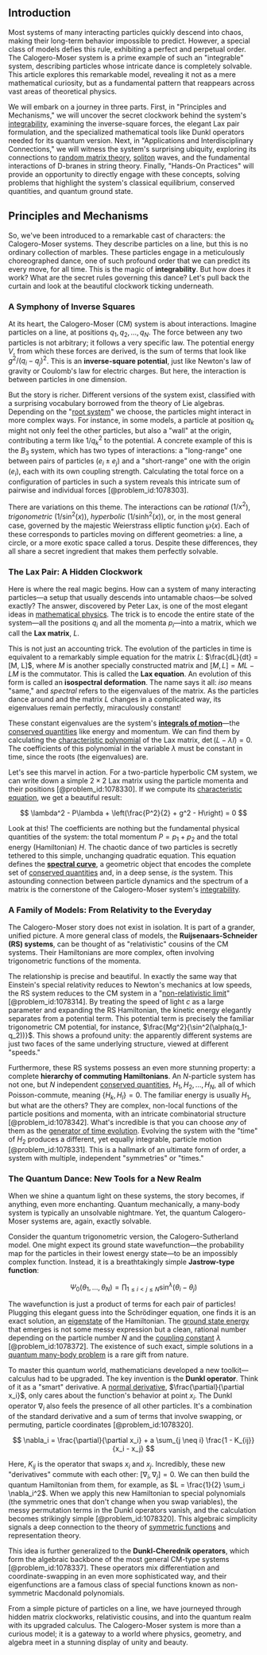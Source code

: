 ## Introduction
Most systems of many interacting particles quickly descend into chaos, making their long-term behavior impossible to predict. However, a special class of models defies this rule, exhibiting a perfect and perpetual order. The Calogero-Moser system is a prime example of such an "integrable" system, describing particles whose intricate dance is completely solvable. This article explores this remarkable model, revealing it not as a mere mathematical curiosity, but as a fundamental pattern that reappears across vast areas of theoretical physics.

We will embark on a journey in three parts. First, in "Principles and Mechanisms," we will uncover the secret clockwork behind the system's [integrability](@article_id:141921), examining the inverse-square forces, the elegant Lax pair formulation, and the specialized mathematical tools like Dunkl operators needed for its quantum version. Next, in "Applications and Interdisciplinary Connections," we will witness the system's surprising ubiquity, exploring its connections to [random matrix theory](@article_id:141759), [soliton](@article_id:139786) waves, and the fundamental interactions of D-branes in string theory. Finally, "Hands-On Practices" will provide an opportunity to directly engage with these concepts, solving problems that highlight the system's classical equilibrium, conserved quantities, and quantum ground state.

## Principles and Mechanisms

So, we've been introduced to a remarkable cast of characters: the Calogero-Moser systems. They describe particles on a line, but this is no ordinary collection of marbles. These particles engage in a meticulously choreographed dance, one of such profound order that we can predict its every move, for all time. This is the magic of **integrability**. But how does it work? What are the secret rules governing this dance? Let's pull back the curtain and look at the beautiful clockwork ticking underneath.

### A Symphony of Inverse Squares

At its heart, the Calogero-Moser (CM) system is about interactions. Imagine particles on a line, at positions $q_1, q_2, \dots, q_N$. The force between any two particles is not arbitrary; it follows a very specific law. The potential energy $V$, from which these forces are derived, is the sum of terms that look like $g^2/(q_i - q_j)^2$. This is an **inverse-square potential**, just like Newton's law of gravity or Coulomb's law for electric charges. But here, the interaction is between particles in one dimension.

But the story is richer. Different versions of the system exist, classified with a surprising vocabulary borrowed from the theory of Lie algebras. Depending on the "[root system](@article_id:201668)" we choose, the particles might interact in more complex ways. For instance, in some models, a particle at position $q_k$ might not only feel the other particles, but also a "wall" at the origin, contributing a term like $1/q_k^2$ to the potential. A concrete example of this is the $B_3$ system, which has two types of interactions: a "long-range" one between pairs of particles ($e_i \pm e_j$) and a "short-range" one with the origin ($e_i$), each with its own coupling strength. Calculating the total force on a configuration of particles in such a system reveals this intricate sum of pairwise and individual forces [@problem_id:1078303].

There are variations on this theme. The interactions can be *rational* ($1/x^2$), *trigonometric* ($1/\sin^2(x)$), *hyperbolic* ($1/\sinh^2(x)$), or, in the most general case, governed by the majestic Weierstrass elliptic function $\wp(x)$. Each of these corresponds to particles moving on different geometries: a line, a circle, or a more exotic space called a torus. Despite these differences, they all share a secret ingredient that makes them perfectly solvable.

### The Lax Pair: A Hidden Clockwork

Here is where the real magic begins. How can a system of many interacting particles—a setup that usually descends into untamable chaos—be solved exactly? The answer, discovered by Peter Lax, is one of the most elegant ideas in [mathematical physics](@article_id:264909). The trick is to encode the entire state of the system—all the positions $q_i$ and all the momenta $p_i$—into a matrix, which we call the **Lax matrix**, $L$.

This is not just an accounting trick. The evolution of the particles in time is equivalent to a remarkably simple equation for the matrix $L$: $\frac{dL}{dt} = [M, L]$, where $M$ is another specially constructed matrix and $[M, L] = ML - LM$ is the commutator. This is called the **Lax equation**. An evolution of this form is called an **isospectral deformation**. The name says it all: *iso* means "same," and *spectral* refers to the eigenvalues of the matrix. As the particles dance around and the matrix $L$ changes in a complicated way, its eigenvalues remain perfectly, miraculously constant!

These constant eigenvalues are the system's **[integrals of motion](@article_id:162961)**—the [conserved quantities](@article_id:148009) like energy and momentum. We can find them by calculating the [characteristic polynomial](@article_id:150415) of the Lax matrix, $\det(L - \lambda I) = 0$. The coefficients of this polynomial in the variable $\lambda$ must be constant in time, since the roots (the eigenvalues) are.

Let's see this marvel in action. For a two-particle hyperbolic CM system, we can write down a simple $2 \times 2$ Lax matrix using the particle momenta and their positions [@problem_id:1078330]. If we compute its [characteristic equation](@article_id:148563), we get a beautiful result:

$$
\lambda^2 - P\lambda + \left(\frac{P^2}{2} + g^2 - H\right) = 0
$$

Look at this! The coefficients are nothing but the fundamental physical quantities of the system: the total momentum $P = p_1 + p_2$ and the total energy (Hamiltonian) $H$. The chaotic dance of two particles is secretly tethered to this simple, unchanging quadratic equation. This equation defines the **[spectral curve](@article_id:192703)**, a geometric object that encodes the complete set of [conserved quantities](@article_id:148009) and, in a deep sense, *is* the system. This astounding connection between particle dynamics and the spectrum of a matrix is the cornerstone of the Calogero-Moser system's [integrability](@article_id:141921).

### A Family of Models: From Relativity to the Everyday

The Calogero-Moser story does not exist in isolation. It is part of a grander, unified picture. A more general class of models, the **Ruijsenaars-Schneider (RS) systems**, can be thought of as "relativistic" cousins of the CM systems. Their Hamiltonians are more complex, often involving trigonometric functions of the momenta.

The relationship is precise and beautiful. In exactly the same way that Einstein's special relativity reduces to Newton's mechanics at low speeds, the RS system reduces to the CM system in a "[non-relativistic limit](@article_id:182859)" [@problem_id:1078314]. By treating the speed of light $c$ as a large parameter and expanding the RS Hamiltonian, the kinetic energy elegantly separates from a potential term. This potential term is precisely the familiar trigonometric CM potential, for instance, $\frac{Mg^2}{\sin^2(\alpha(q_1-q_2))}$. This shows a profound unity: the apparently different systems are just two faces of the same underlying structure, viewed at different "speeds."

Furthermore, these RS systems possess an even more stunning property: a complete **hierarchy of commuting Hamiltonians**. An $N$-particle system has not one, but $N$ independent [conserved quantities](@article_id:148009), $H_1, H_2, \ldots, H_N$, all of which Poisson-commute, meaning $\{H_k, H_l\} = 0$. The familiar energy is usually $H_1$, but what are the others? They are complex, non-local functions of the particle positions and momenta, with an intricate combinatorial structure [@problem_id:1078342]. What's incredible is that you can choose *any* of them as the [generator of time evolution](@article_id:165550). Evolving the system with the "time" of $H_2$ produces a different, yet equally integrable, particle motion [@problem_id:1078331]. This is a hallmark of an ultimate form of order, a system with multiple, independent "symmetries" or "times."

### The Quantum Dance: New Tools for a New Realm

When we shine a quantum light on these systems, the story becomes, if anything, even more enchanting. Quantum mechanically, a many-body system is typically an unsolvable nightmare. Yet, the quantum Calogero-Moser systems are, again, exactly solvable.

Consider the quantum trigonometric version, the Calogero-Sutherland model. One might expect its ground state wavefunction—the probability map for the particles in their lowest energy state—to be an impossibly complex function. Instead, it is a breathtakingly simple **Jastrow-type function**:

$$
\Psi_0(\theta_1, \dots, \theta_N) = \prod_{1 \le i < j \le N} \sin^\lambda(\theta_i - \theta_j)
$$

The wavefunction is just a product of terms for each pair of particles! Plugging this elegant guess into the Schrödinger equation, one finds it is an exact solution, an [eigenstate](@article_id:201515) of the Hamiltonian. The [ground state energy](@article_id:146329) that emerges is not some messy expression but a clean, rational number depending on the particle number $N$ and the [coupling constant](@article_id:160185) $\lambda$ [@problem_id:1078372]. The existence of such exact, simple solutions in a [quantum many-body problem](@article_id:146269) is a rare gift from nature.

To master this quantum world, mathematicians developed a new toolkit—calculus had to be upgraded. The key invention is the **Dunkl operator**. Think of it as a "smart" derivative. A [normal derivative](@article_id:169017), $\frac{\partial}{\partial x_i}$, only cares about the function's behavior at point $x_i$. The Dunkl operator $\nabla_i$ also feels the presence of all other particles. It's a combination of the standard derivative and a sum of terms that involve swapping, or permuting, particle coordinates [@problem_id:1078320].

$$
\nabla_i = \frac{\partial}{\partial x_i} + a \sum_{j \neq i} \frac{1 - K_{ij}}{x_i - x_j}
$$

Here, $K_{ij}$ is the operator that swaps $x_i$ and $x_j$. Incredibly, these new "derivatives" commute with each other: $[\nabla_i, \nabla_j] = 0$. We can then build the quantum Hamiltonian from them, for example, as $L = \frac{1}{2} \sum_i \nabla_i^2$. When we apply this new Hamiltonian to special polynomials (the symmetric ones that don't change when you swap variables), the messy permutation terms in the Dunkl operators vanish, and the calculation becomes strikingly simple [@problem_id:1078320]. This algebraic simplicity signals a deep connection to the theory of [symmetric functions](@article_id:149262) and representation theory.

This idea is further generalized to the **Dunkl-Cherednik operators**, which form the algebraic backbone of the most general CM-type systems [@problem_id:1078337]. These operators mix differentiation and coordinate-swapping in an even more sophisticated way, and their eigenfunctions are a famous class of special functions known as non-symmetric Macdonald polynomials.

From a simple picture of particles on a line, we have journeyed through hidden matrix clockworks, relativistic cousins, and into the quantum realm with its upgraded calculus. The Calogero-Moser system is more than a curious model; it is a gateway to a world where physics, geometry, and algebra meet in a stunning display of unity and beauty.